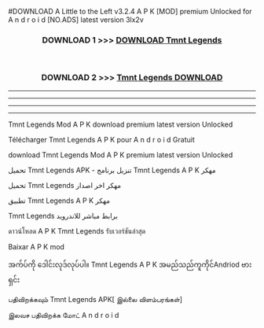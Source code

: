 #DOWNLOAD A Little to the Left v3.2.4 A P K [MOD] premium Unlocked for A n d r o i d [NO.ADS] latest version 3lx2v 



<div align="center">

<h3>DOWNLOAD 1 >>> <a href="https://downloadmod1.web.app/?judul=Tmnt Legends ">DOWNLOAD Tmnt Legends </a></h3><br>

<h3>DOWNLOAD 2 >>> <a href="https://downloadmod1.web.app/?judul=Tmnt Legends ">Tmnt Legends  DOWNLOAD </a></h3>

</div>


----------------------------------------------------------

----------------------------------------------------------

----------------------------------------------------------

----------------------------------------------------------


Tmnt Legends  Mod A P K download premium latest version Unlocked

Télécharger Tmnt Legends  A P K pour A n d r o i d Gratuit

download Tmnt Legends  Mod A P K premium latest version Unlocked

تحميل Tmnt Legends  APK - تنزيل برنامج Tmnt Legends  A P K مهكر

تحميل Tmnt Legends  مهكر اخر اصدار

تطبيق Tmnt Legends  A P K مهكر

Tmnt Legends  برابط مباشر للاندرويد

ดาวน์โหลด A P K Tmnt Legends  รับเวอร์ชันล่าสุด

Baixar A P K mod

အက်ပ်ကို ဒေါင်းလုဒ်လုပ်ပါ။ Tmnt Legends  A P K အမည်သည်ကူကိုင်Andriod ဗားရှင်း

பதிவிறக்கவும் Tmnt Legends  APK[ இல்லை விளம்பரங்கள்] 
 
இலவச பதிவிறக்க மோட் A n d r o i d



